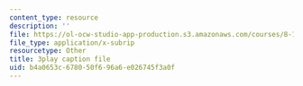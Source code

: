 ```yaml
---
content_type: resource
description: ''
file: https://ol-ocw-studio-app-production.s3.amazonaws.com/courses/8-13-14-experimental-physics-i-ii-junior-lab-fall-2016-spring-2017/b4a0653c678050f696a6e026745f3a0f_lpclkNdPQP0.vtt
file_type: application/x-subrip
resourcetype: Other
title: 3play caption file
uid: b4a0653c-6780-50f6-96a6-e026745f3a0f
---
```

